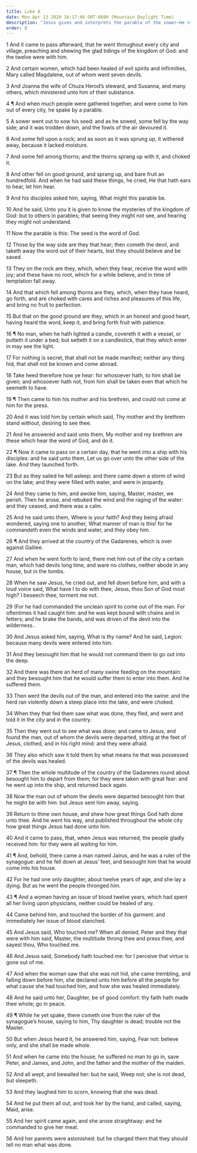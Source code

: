 ```yaml
---
title: Luke 8
date: Mon Apr 13 2020 16:17:46 GMT-0600 (Mountain Daylight Time)
description: "Jesus gives and interprets the parable of the sower—He stills the tempest; casts out a legion of devils, who then enter the swine; heals a woman of an issue of blood; and raises Jairus’s daughter from death."
order: 8
---
```


1 And it came to pass afterward, that he went throughout every city and village, preaching and shewing the glad tidings of the kingdom of God: and the twelve were with him.

2 And certain women, which had been healed of evil spirits and infirmities, Mary called Magdalene, out of whom went seven devils.

3 And Joanna the wife of Chuza Herod’s steward, and Susanna, and many others, which ministered unto him of their substance.

4 ¶ And when much people were gathered together, and were come to him out of every city, he spake by a parable.

5 A sower went out to sow his seed: and as he sowed, some fell by the way side; and it was trodden down, and the fowls of the air devoured it.

6 And some fell upon a rock; and as soon as it was sprung up, it withered away, because it lacked moisture.

7 And some fell among thorns; and the thorns sprang up with it, and choked it.

8 And other fell on good ground, and sprang up, and bare fruit an hundredfold. And when he had said these things, he cried, He that hath ears to hear, let him hear.

9 And his disciples asked him, saying, What might this parable be.

10 And he said, Unto you it is given to know the mysteries of the kingdom of God: but to others in parables; that seeing they might not see, and hearing they might not understand.

11 Now the parable is this: The seed is the word of God.

12 Those by the way side are they that hear; then cometh the devil, and taketh away the word out of their hearts, lest they should believe and be saved.

13 They on the rock are they, which, when they hear, receive the word with joy; and these have no root, which for a while believe, and in time of temptation fall away.

14 And that which fell among thorns are they, which, when they have heard, go forth, and are choked with cares and riches and pleasures of this life, and bring no fruit to perfection.

15 But that on the good ground are they, which in an honest and good heart, having heard the word, keep it, and bring forth fruit with patience.

16 ¶ No man, when he hath lighted a candle, covereth it with a vessel, or putteth it under a bed; but setteth it on a candlestick, that they which enter in may see the light.

17 For nothing is secret, that shall not be made manifest; neither any thing hid, that shall not be known and come abroad.

18 Take heed therefore how ye hear: for whosoever hath, to him shall be given; and whosoever hath not, from him shall be taken even that which he seemeth to have.

19 ¶ Then came to him his mother and his brethren, and could not come at him for the press.

20 And it was told him by certain which said, Thy mother and thy brethren stand without, desiring to see thee.

21 And he answered and said unto them, My mother and my brethren are these which hear the word of God, and do it.

22 ¶ Now it came to pass on a certain day, that he went into a ship with his disciples: and he said unto them, Let us go over unto the other side of the lake. And they launched forth.

23 But as they sailed he fell asleep: and there came down a storm of wind on the lake; and they were filled with water, and were in jeopardy.

24 And they came to him, and awoke him, saying, Master, master, we perish. Then he arose, and rebuked the wind and the raging of the water: and they ceased, and there was a calm.

25 And he said unto them, Where is your faith? And they being afraid wondered, saying one to another, What manner of man is this! for he commandeth even the winds and water, and they obey him.

26 ¶ And they arrived at the country of the Gadarenes, which is over against Galilee.

27 And when he went forth to land, there met him out of the city a certain man, which had devils long time, and ware no clothes, neither abode in any house, but in the tombs.

28 When he saw Jesus, he cried out, and fell down before him, and with a loud voice said, What have I to do with thee, Jesus, thou Son of God most high? I beseech thee, torment me not.

29 (For he had commanded the unclean spirit to come out of the man. For oftentimes it had caught him: and he was kept bound with chains and in fetters; and he brake the bands, and was driven of the devil into the wilderness..

30 And Jesus asked him, saying, What is thy name? And he said, Legion: because many devils were entered into him.

31 And they besought him that he would not command them to go out into the deep.

32 And there was there an herd of many swine feeding on the mountain: and they besought him that he would suffer them to enter into them. And he suffered them.

33 Then went the devils out of the man, and entered into the swine: and the herd ran violently down a steep place into the lake, and were choked.

34 When they that fed them saw what was done, they fled, and went and told it in the city and in the country.

35 Then they went out to see what was done; and came to Jesus, and found the man, out of whom the devils were departed, sitting at the feet of Jesus, clothed, and in his right mind: and they were afraid.

36 They also which saw it told them by what means he that was possessed of the devils was healed.

37 ¶ Then the whole multitude of the country of the Gadarenes round about besought him to depart from them; for they were taken with great fear: and he went up into the ship, and returned back again.

38 Now the man out of whom the devils were departed besought him that he might be with him: but Jesus sent him away, saying.

39 Return to thine own house, and shew how great things God hath done unto thee. And he went his way, and published throughout the whole city how great things Jesus had done unto him.

40 And it came to pass, that, when Jesus was returned, the people gladly received him: for they were all waiting for him.

41 ¶ And, behold, there came a man named Jairus, and he was a ruler of the synagogue: and he fell down at Jesus’ feet, and besought him that he would come into his house.

42 For he had one only daughter, about twelve years of age, and she lay a dying. But as he went the people thronged him.

43 ¶ And a woman having an issue of blood twelve years, which had spent all her living upon physicians, neither could be healed of any.

44 Came behind him, and touched the border of his garment: and immediately her issue of blood stanched.

45 And Jesus said, Who touched me? When all denied, Peter and they that were with him said, Master, the multitude throng thee and press thee, and sayest thou, Who touched me.

46 And Jesus said, Somebody hath touched me: for I perceive that virtue is gone out of me.

47 And when the woman saw that she was not hid, she came trembling, and falling down before him, she declared unto him before all the people for what cause she had touched him, and how she was healed immediately.

48 And he said unto her, Daughter, be of good comfort: thy faith hath made thee whole; go in peace.

49 ¶ While he yet spake, there cometh one from the ruler of the synagogue’s house, saying to him, Thy daughter is dead; trouble not the Master.

50 But when Jesus heard it, he answered him, saying, Fear not: believe only, and she shall be made whole.

51 And when he came into the house, he suffered no man to go in, save Peter, and James, and John, and the father and the mother of the maiden.

52 And all wept, and bewailed her: but he said, Weep not; she is not dead, but sleepeth.

53 And they laughed him to scorn, knowing that she was dead.

54 And he put them all out, and took her by the hand, and called, saying, Maid, arise.

55 And her spirit came again, and she arose straightway: and he commanded to give her meat.

56 And her parents were astonished: but he charged them that they should tell no man what was done.
